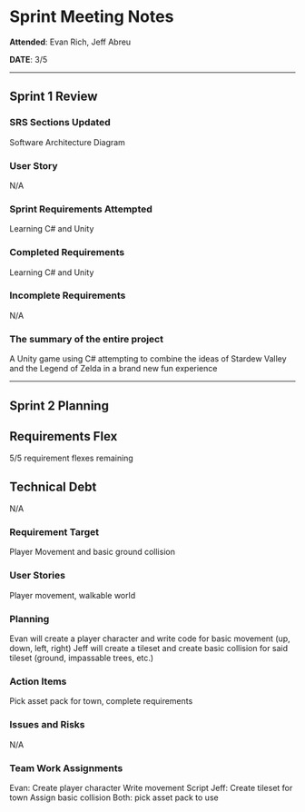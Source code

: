 # Sprint Meeting Notes

**Attended**: Evan Rich, Jeff Abreu

**DATE**: 3/5

***

## Sprint 1 Review

### SRS Sections Updated

Software Architecture Diagram

### User Story

N/A

### Sprint Requirements Attempted

Learning C# and Unity

### Completed Requirements

Learning C# and Unity

### Incomplete Requirements

N/A

### The summary of the entire project

A Unity game using C# attempting to combine the ideas of Stardew Valley and the Legend of Zelda in a brand new fun experience


***

## Sprint 2 Planning

## Requirements Flex

5/5 requirement flexes remaining

## Technical Debt

N/A

### Requirement Target

Player Movement and basic ground collision

### User Stories

Player movement, walkable world

### Planning

Evan will create a player character and write code for basic movement (up, down, left, right)
Jeff will create a tileset and create basic collision for said tileset (ground, impassable trees, etc.)

### Action Items

Pick asset pack for town, complete requirements

### Issues and Risks
N/A

### Team Work Assignments

Evan:
  Create player character
  Write movement Script
Jeff:
  Create tileset for town
  Assign basic collision
Both:
  pick asset pack to use
